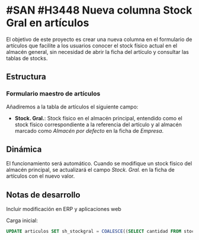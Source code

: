 # #SAN #H3448 Nueva columna Stock Gral en artículos

El objetivo de este proyecto es crear una nueva columna en el formulario de artículos que facilite a los usuarios conocer el stock físico actual en el almacén general, sin necesidad de abrir la ficha del artículo y consultar las tablas de stocks.

## Estructura

### Formulario maestro de artículos
Añadiremos a la tabla de artículos el siguiente campo:
* **Stock. Gral.**: Stock físico en el almacén principal, entendido como el stock físico correspondiente a la referencia del artículo y al almacén marcado como *Almacén por defecto* en la ficha de *Empresa*.

## Dinámica
El funcionamiento será automático. Cuando se modifique un stock físico del almacén principal, se actualizará el campo *Stock. Gral.* en la ficha de artículos con el nuevo valor.

## Notas de desarrollo
Incluir modificación en ERP y aplicaciones web

Carga inicial:
```sql
UPDATE articulos SET sh_stockgral = COALESCE((SELECT cantidad FROM stocks WHERE stocks.referencia = articulos.referencia AND stocks.codalmacen = 'ALM'), 0)
```



